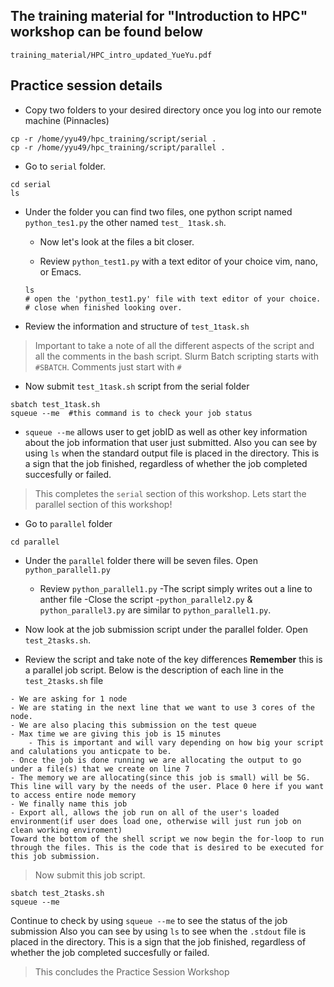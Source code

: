<!-- {docsify-ignore-all} -->
## The training material for "Introduction to HPC" workshop can be found below  <!-- {docsify-ignore} -->
```pdf
training_material/HPC_intro_updated_YueYu.pdf
```
## Practice session details   <!-- {docsify-ignore} -->
- Copy two folders to your desired directory once you log into our remote machine (Pinnacles)

```
cp -r /home/yyu49/hpc_training/script/serial .
cp -r /home/yyu49/hpc_training/script/parallel .
```
- Go to `serial` folder.

```
cd serial
ls 
```

- Under the folder you can find two files, one python script named `python_tes1.py` the other named `test_ 1task.sh`.

    - Now let's look at the files a bit closer. 

    - Review `python_test1.py` with a text editor of your choice vim, nano, or Emacs. 
    ```
    ls 
    # open the 'python_test1.py' file with text editor of your choice.
    # close when finished looking over. 

    ```

- Review the information and structure of `test_1task.sh` 
> Important to take a note of all the different aspects of the script and all the comments in the bash script. Slurm Batch scripting starts with `#SBATCH`. Comments just start with `#` 

- Now submit `test_1task.sh` script from the serial folder

``` 
sbatch test_1task.sh
squeue --me  #this command is to check your job status
```

- `squeue --me` allows user to get jobID as well as other key information about the job information that user just submitted. 
Also you can see by using `ls` when the standard output file is placed in the directory. This is a sign that the job finished, regardless of whether the job completed succesfully or failed. 

> This completes the `serial` section of this workshop. Lets start the parallel section of this workshop!

- Go to `parallel` folder

```
cd parallel 
``` 
 
- Under the `parallel` folder there will be seven files. Open `python_parallel1.py` 
    - Review `python_parallel1.py`
    -The script simply writes out a line to anther file
    -Close the script
    -`python_parallel2.py`  & `python_parallel3.py` are similar to  `python_parallel1.py`.  

- Now look at the job submission script under the parallel folder. Open `test_2tasks.sh`.
- Review the script and take note of the key differences **Remember** this is a parallel job script. Below is the description of each line in the `test_2tasks.sh` file

```
- We are asking for 1 node 
- We are stating in the next line that we want to use 3 cores of the node. 
- We are also placing this submission on the test queue 
- Max time we are giving this job is 15 minutes 
    - This is important and will vary depending on how big your script and calulations you anticpate to be. 
- Once the job is done running we are allocating the output to go under a file(s) that we create on line 7 
- The memory we are allocating(since this job is small) will be 5G. This line will vary by the needs of the user. Place 0 here if you want to access entire node memory
- We finally name this job 
- Export all, allows the job run on all of the user's loaded environment(if user does load one, otherwise will just run job on clean working enviroment)
Toward the bottom of the shell script we now begin the for-loop to run through the files. This is the code that is desired to be executed for this job submission.
```
>Now submit this job script.
``` 
sbatch test_2tasks.sh
squeue --me 
```
Continue to check by using `squeue --me` to see the status of the job submission 
Also you can see by using `ls` to see when the `.stdout` file is placed in the directory. This is a sign that the job finished, regardless of whether the job completed succesfully or failed. 
>This concludes the Practice Session Workshop



